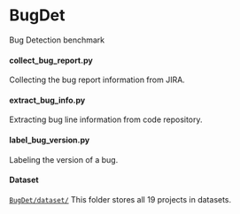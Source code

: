# BugDet

Bug Detection benchmark

#### collect_bug_report.py 

Collecting the bug report information from JIRA.

#### extract_bug_info.py

Extracting bug line information from code repository.

#### label_bug_version.py

Labeling the version of a bug.

#### Dataset
[`BugDet/dataset/`](https://github.com/Naplues/BugDet/tree/master/Dataset) This folder stores all 19 projects in datasets.
